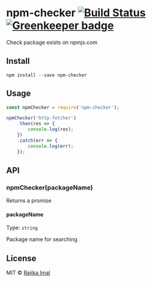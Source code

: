 # npm-checker [![Build Status](https://travis-ci.org/rajikaimal/npm-checker.svg?branch=master)](https://travis-ci.org/rajikaimal/npm-checker) [![Greenkeeper badge](https://badges.greenkeeper.io/rajikaimal/npm-checker.svg)](https://greenkeeper.io/)

Check package exists on npmjs.com

## Install

```
npm install --save npm-checker
```

## Usage

```js
const npmChecker = require('npm-checker');

npmChecker('http-fetcher')
	.then(res => {
		console.log(res);
	})
	.catch(err => {
		console.log(err);
	});
```

## API

### npmChecker(packageName)

Returns a promise

#### packageName

Type: `string`

Package name for searching

## License

MIT © [Rajika Imal](https://rajikaimal.github.io)